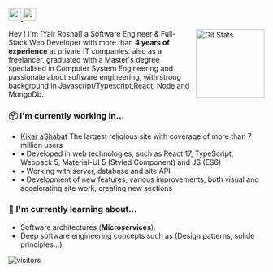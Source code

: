 <p>
  <a target="_blank" href="https://www.linkedin.com/in/yair-roshal/">
    <img src="https://img.shields.io/badge/linkedin-%230077B5.svg?&style=for-the-badge&logo=linkedin&logoColor=white" height=25>
  </a>
  <a target="_blank" href="mailto:yair7705778@gmail.com">
    <img src="https://img.shields.io/badge/gmail-BB001B.svg?&style=for-the-badge&logo=gmail&logoColor=white" height=25>
  </a>
</p>

<a href="https://github.com/yair-roshal">
  <img alt="Git Stats" src="https://github-readme-stats.vercel.app/api?username=yair-roshal&show_icons=true&hide_border=true" align="right" height="135" />
</a>

Hey ! I'm [Yair Roshal] a Software Engineer & Full-Stack Web Developer with more than **4 years of experience** at private IT companies. also as a freelancer, graduated with a Master's degree specialised in Computer System Engineering and passionate about software engineering, with strong background in Javascript/Typescript,React, Node and MongoDb.

### 📦 I'm currently working in...
- [Kikar aShabat](https://kikar.co.il)  The largest religious site with coverage of more than 7 million users
- ▪ Developed in web technologies, such as React 17, TypeScript, Webpack 5, Material-UI 5 (Styled Component) and JS (ES6)
- ▪ Working with server, database and site API
- ▪ Development of new features, various improvements, both visual and accelerating site work, creating new sections

 

### 📕 I'm currently learning about...
- Software architectures (**Microservices**).
- Deep software engineering concepts such as (Design patterns, solide principles...).

![visitors](https://visitor-badge.laobi.icu/badge?page_id=yair-roshal)
